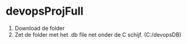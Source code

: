 # devopsProjFull
1. Download de folder
2. Zet de folder met het .db file net onder de C schijf. (C:/devopsDB) 

